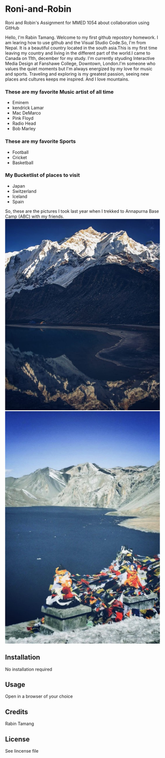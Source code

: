 # Roni-and-Robin
Roni and Robin's Assignment for MMED 1054 about collaboration using GitHub


Hello, I'm Rabin Tamang. Welcome to my first github repostory homework. I am learing how to use github and the Visual Studio Code.So, I'm from Nepal. It is a beautiful country located in the south asia.This is my first time leaving my country and living in the different part of the world.I came to Canada on 11th, december for my study. I'm currently styuding Interactive Media Design at Fanshawe College, Downtown, London.I'm someone who values the quiet moments but I'm always energized by my love for music and sports. Traveling and exploring is my greatest passion, seeing new places and cultures keeps me inspired. And I love mountains.


### These are my favorite Music artist of all time
- Eminem
- kendrick Lamar
- Mac DeMarco
- Pink Floyd
- Radio Head
- Bob Marley

### These are my favorite Sports
- Football
- Cricket
- Basketball

### My Bucketlist of places to visit
- Japan 
- Switzerland 
- Iceland 
- Spain
 

So, these are the pictures I took last year when I trekked to Annapurna Base Camp (ABC) with my friends.
![Mountain](images/ABC.jpg)
![Lake](images/ABC1.jpg)

## Installation
No installation required
## Usage
Open in a browser of your choice
## Credits
Rabin Tamang
## License
See lincense file
